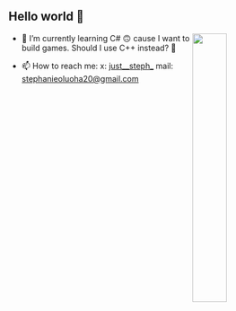 ## Hello world 👋 

  
<!-- <img  width="62%" src="https://github-readme-stats.vercel.app/api?username=chloe7243&show_icons=true&theme=radical&hide=stars,issues&rank_icon=github"/> -->


<img  width="35%" align="right" src="https://github-readme-stats.vercel.app/api/top-langs/?username=chloe7243&theme=radical&layout=compact"/>

- 🌱 I’m currently learning C# 🙃 cause I want to build games. Should I use C++ instead? 🤔

- 📫 How to reach me: x: [just__steph_](https://x.com/just__steph_) mail: [stephanieoluoha20@gmail.com](mailto:stephanieoluoha20@gmail.com)

<!--
**Chloe7243/Chloe7243** is a ✨ _special_ ✨ repository because its `README.md` (this file) appears on your GitHub profile.

Here are some ideas to get you started:


- 👯 I’m looking to collaborate on ...
- 🤔 I’m looking for help with ...
- 💬 Ask me about ...
- 😄 Pronouns: ...
- ⚡ Fun fact: ...
-->
